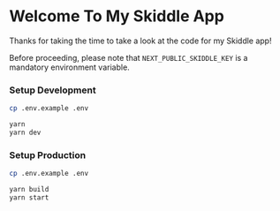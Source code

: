 # Welcome To My Skiddle App

Thanks for taking the time to take a look at the code for my Skiddle app!

Before proceeding, please note that `NEXT_PUBLIC_SKIDDLE_KEY` is a mandatory environment variable.

### Setup Development

```bash
cp .env.example .env
```

```bash
yarn
yarn dev
```

### Setup Production

```bash
cp .env.example .env
```

```bash
yarn build
yarn start
```
